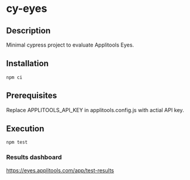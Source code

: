 # cy-eyes

## Description
Minimal cypress project to evaluate Applitools Eyes.

## Installation
```
npm ci
```

## Prerequisites
Replace APPLITOOLS_API_KEY in applitools.config.js with actial API key.

## Execution
```
npm test
```

### Results dashboard
https://eyes.applitools.com/app/test-results